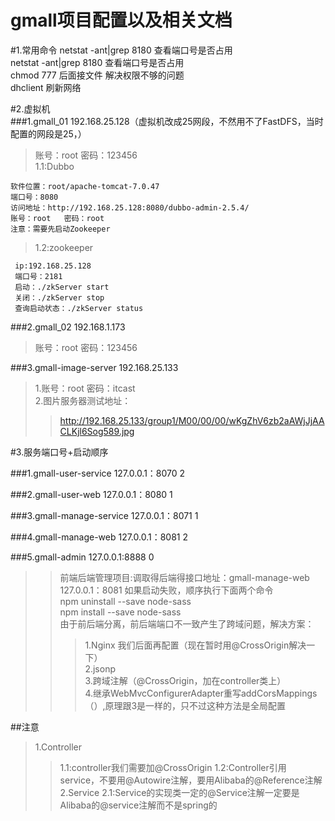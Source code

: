 # gmall项目配置以及相关文档
#1.常用命令
netstat -ant|grep 8180  查看端口号是否占用  
netstat -ant|grep 8180  查看端口号是否占用  
chmod 777 后面接文件 解决权限不够的问题  
dhclient  刷新网络  

#2.虚拟机       
###1.gmall_01    192.168.25.128（虚拟机改成25网段，不然用不了FastDFS，当时配置的网段是25，）  
   >账号：root   密码：123456  
>1.1:Dubbo
>                      
    软件位置：root/apache-tomcat-7.0.47  
    端口号：8080  
    访问地址：http://192.168.25.128:8080/dubbo-admin-2.5.4/  
    账号：root   密码：root  
    注意：需要先启动Zookeeper  
>1.2:zookeeper 
> 
     ip:192.168.25.128
     端口号：2181  
     启动：./zkServer start  
     关闭：./zkServer stop  
     查询启动状态：./zkServer status  



###2.gmall_02    192.168.1.173  
  >账号：root     密码：123456  


###3.gmall-image-server    192.168.25.133  
  >1.账号：root     密码：itcast  
  >2.图片服务器测试地址：  
  >>http://192.168.25.133/group1/M00/00/00/wKgZhV6zb2aAWjJjAACLKjl6Sog589.jpg



 


#3.服务端口号+启动顺序

###1.gmall-user-service     127.0.0.1：8070     2
 >
###2.gmall-user-web         127.0.0.1：8080     1
 >
###3.gmall-manage-service   127.0.0.1：8071     1
 >  
###4.gmall-manage-web       127.0.0.1：8081     2
 >  
###5.gmall-admin            127.0.0.1:8888     0
 >>前端后端管理项目:调取得后端得接口地址：gmall-manage-web   127.0.0.1：8081
  如果启动失败，顺序执行下面两个命令   
 >>npm uninstall --save node-sass      
 >>npm install   --save node-sass  
 >>由于前后端分离，前后端端口不一致产生了跨域问题，解决方案：
 >>>1.Nginx    我们后面再配置（现在暂时用@CrossOrigin解决一下）  
 >>>2.jsonp  
 >>>3.跨域注解（@CrossOrigin，加在controller类上）  
 >>>4.继承WebMvcConfigurerAdapter重写addCorsMappings（）,原理跟3是一样的，只不过这种方法是全局配置

   
##注意
>1.Controller
>>1.1:controller我们需要加@CrossOrigin
>>1.2:Controller引用service，不要用@Autowire注解，要用Alibaba的@Reference注解  
>2.Service
>>2.1:Service的实现类一定的@Service注解一定要是Alibaba的@service注解而不是spring的



